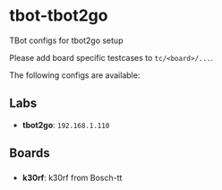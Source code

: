 tbot-tbot2go
============

TBot configs for tbot2go setup

Please add board specific testcases to `tc/<board>/...`.

The following configs are available:

## Labs
* **tbot2go**: `192.168.1.110`

## Boards
### 
* **k30rf**: k30rf from Bosch-tt
